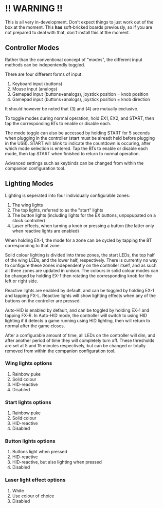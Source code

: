 # !! WARNING !!
This is all very in-development. Don't expect things to just work out of the box at the moment. This **has** soft-bricked boards previously, so if you are not prepared to deal with that, don't install this at the moment.

## Controller Modes
Rather than the conventional concept of "modes", the different input methods can be indepentendly toggled.

There are four different forms of input:
1. Keyboard input (buttons)
2. Mouse input (analogs)
3. Gamepad input (buttons+analogs), joystick position = knob position
4. Gamepad input (buttons+analogs), joystick position = knob direction

It should however be noted that (3) and (4) are mutually exclusive.

To toggle modes during normal operation, hold EX1, EX2, and START, then tap the corresponding BTs to enable or disable each.

The mode toggle can also be accessed by holding START for 5 seconds when plugging in the controller (start must be alreadt held before plugging in the USB). START will blink to indicate the countdown is occuring, after which mode selection is entered. Tap the BTs to enable or disable each mode, then tap START when finished to return to normal operation.

Advanced settings such as keybinds can be changed from within the companion configuration tool.

## Lighting Modes
Lighting is seperated into four individually configurable zones:
1. The wing lights
2. The top lights, referred to as the "start" lights
3. The button lights (including lights for the EX buttons, unpopupated on a stock controller)
4. Laser effects, when turning a knob or pressing a button (the latter only when reactive lights are enabled)

When holding EX-1, the mode for a zone can be cycled by tapping the BT corresponding to that zone.

Solid colour lighting is divided into three zones, the start LEDs, the top half of the wing LEDs, and the lower half, respectively. There is currently no way to configure these zones independently on the controller itself, and as such all three zones are updated in unison. The colours in solid colour modes can be changed by holding EX-1 then rotating the corresponding knob for the left or right side.

Reactive lights are enabled by default, and can be toggled by holding EX-1 and tapping FX-L. Reactive lights will show lighting effects when any of the buttons on the controller are pressed.

Auto-HID is enabled by default, and can be toggled by holding EX-1 and tapping FX-R. In Auto-HID mode, the controller will switch to using HID lighting if it detects a game running using HID lighting, then will return to normal after the game closes.

After a configurable amount of time, all LEDs on the controller will dim, and after another period of time they will completely turn off. These thresholds are set at 5 and 15 minutes respectively, but can be changed or totally removed from within the companion configuration tool.

### Wing lights options
1. Rainbow puke
2. Solid colour
3. HID-reactive
4. Disabled

### Start lights options
1. Rainbow puke
2. Solid colour
3. HID-reactive
4. Disabled

### Button lights options
1. Buttons light when pressed
2. HID-reactive
3. HID-reactive, but also lighting when pressed
4. Disabled

### Laser light effect options
1. White
2. Use colour of choice
3. Disabled
